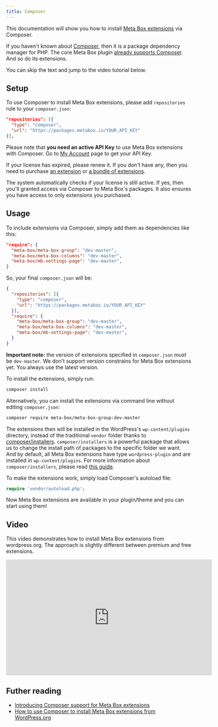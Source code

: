 ```yaml
---
title: Composer
---
```


This documentation will show you how to install [Meta Box extensions](https://metabox.io/plugins) via Composer.

If you haven't known about [Composer](https://getcomposer.org), then it is a package dependency manager for PHP. The core Meta Box plugin [already supports Composer](/composer/). And so do its extensions.

You can skip the text and jump to the video tutorial below.

## Setup

To use Composer to install Meta Box extensions, please add `repositories` rule to your `composer.json`:

```json
"repositories": [{
  "type": "composer",
  "url": "https://packages.metabox.io/YOUR_API_KEY"
}],
```

Please note that **you need an active API Key** to use Meta Box extensions with Composer. Go to [My Account](https://metabox.io/my-account/) page to get your API Key.

If your license has expired, please renew it. If you don't have any, then you need to purchase [an extension](https://metabox.io/plugins/) or [a bundle of extensions](https://metabox.io/pricing/).

The system automatically checks if your license is still active. If yes, then you'll granted access via Composer to Meta Box's packages. It also ensures you have access to only extensions you purchased.

## Usage 

To include extensions via Composer, simply add them as dependencies like this:

```json
"require": {
  "meta-box/meta-box-group": "dev-master",
  "meta-box/meta-box-columns": "dev-master",
  "meta-box/mb-settings-page": "dev-master",
}
```

So, your final `composer.json` will be:

```json
{
  "repositories": [{
    "type": "composer",
    "url": "https://packages.metabox.io/YOUR_API_KEY"
  }],
  "require": {
    "meta-box/meta-box-group": "dev-master",
    "meta-box/meta-box-columns": "dev-master",
    "meta-box/mb-settings-page": "dev-master",
  }
}
```

**Important note:** the version of extensions specified in `composer.json` *must* be `dev-master`. We don't support version constrains for Meta Box extensions yet. You always use the latest version.

To install the extensions, simply run:

```bash
composer install
```

Alternatively, you can install the extensions via command line without editing `composer.json`:

```bash
composer require meta-box/meta-box-group:dev-master
```

The extensions then will be installed in the WordPress's `wp-content/plugins` directory, instead of the traditional `vendor` folder thanks to [composer/installers](https://github.com/composer/installers). `composer/installers` is a powerful package that allows us to change the install path of packages to the specific folder we want. And by default, all Meta Box extensions have type `wordpress-plugin` and are installed in `wp-content/plugins`. For more information about `composer/installers`, please read [this guide](https://github.com/composer/installers).

To make the extensions work, simply load Composer's autoload file:

```php
require 'vendor/autoload.php';
```

Now Meta Box extensions are available in your plugin/theme and you can start using them!

## Video

This video demonstrates how to install Meta Box extensions from wordpress.org. The approach is slightly different between premium and free extensions.

<iframe width="560" height="315" src="https://www.youtube.com/embed/khiCSMh3DY0" frameborder="0" allow="autoplay; encrypted-media" allowfullscreen></iframe>

## Futher reading

- [Introducing Composer support for Meta Box extensions](https://metabox.io/introducing-composer-support-for-meta-box-extensions/)
- [How to use Composer to install Meta Box extensions from WordPress.org](https://metabox.io/how-to-use-composer-to-install-meta-box-extensions-from-wordpress-org/)
